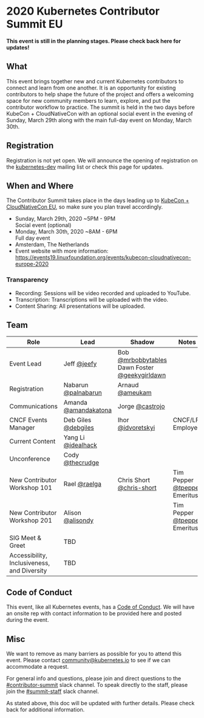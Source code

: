 # 2020 Kubernetes Contributor Summit EU

**This event is still in the planning stages. Please check back here for updates!**

## What

This event brings together new and current Kubernetes contributors to connect and learn from one another. 
It is an opportunity for existing contributors to help shape the future of the project and offers a welcoming 
space for new community members to learn, explore, and put the contributor workflow to practice. The summit 
is held in the two days before KubeCon + CloudNativeCon with an optional social event in the evening of 
Sunday, March 29th along with the main full-day event on Monday, March 30th.

## Registration

Registration is not yet open. We will announce the opening of registration on the 
[kubernetes-dev](https://groups.google.com/forum/#!forum/kubernetes-dev) mailing list or check this page for updates.

## When and Where

The Contributor Summit takes place in the days leading up to 
[KubeCon + CloudNativeCon EU](https://events19.linuxfoundation.org/events/kubecon-cloudnativecon-europe-2020), 
so make sure you plan travel accordingly.

- Sunday, March 29th, 2020 ~5PM - 9PM  
  Social event (optional)
- Monday, March 30th, 2020 ~8AM - 6PM   
  Full day event
- Amsterdam, The Netherlands
- Event website with more information:   
  https://events19.linuxfoundation.org/events/kubecon-cloudnativecon-europe-2020

### Transparency

- Recording: Sessions will be video recorded and uploaded to YouTube.
- Transcription: Transcriptions will be uploaded with the video.
- Content Sharing: All presentations will be uploaded.

## Team

| Role | Lead | Shadow | Notes |
|---|---|---|---|
| Event Lead | Jeff [@jeefy](https://github.com/jeefy) | Bob [@mrbobbytables](https://github.com/mrbobbytables) <br /> Dawn Foster [@geekygirldawn](https://github.com/geekygirldawn) | |
| Registration | Nabarun [@palnabarun](https://github.com/palnabarun) | Arnaud [@ameukam](https://github.com/ameukam) | |
| Communications | Amanda [@amandakatona](https://github.com/amandakatona) | Jorge [@castrojo](https://github.com/castrojo) | |
| CNCF Events Manager | Deb Giles [@debgiles](https://github.com/debgiles) | Ihor [@idvoretskyi](https://github.com/idvoretskyi) | CNCF/LF Employee |
| Current Content | Yang Li [@idealhack](https://github.com/idealhack) | | |
| Unconference | Cody [@thecrudge](https://github.com/thecrudge) | | |
| New Contributor Workshop 101 | Rael [@raelga](https://github.com/raelga) | Chris Short [@chris-short](https://github.com/chris-short) | Tim Pepper [@tpepper](https://github.com/tpepper) Emeritus |
| New Contributor Workshop 201 | Alison [@alisondy](https://github.com/alisondy) | | Tim Pepper [@tpepper](https://github.com/tpepper) Emeritus |
| SIG Meet & Greet | TBD | | |
| Accessibility, Inclusiveness, and Diversity | TBD | | |

## Code of Conduct

This event, like all Kubernetes events, has a [Code of Conduct](/code-of-conduct.md). We will have an onsite rep with contact information to be provided here and posted during the event.

## Misc

We want to remove as many barriers as possible for you to attend this event. Please contact community@kubernetes.io to see if we can accommodate a request.

For general info and questions, please join and direct questions to the [#contributor-summit](https://kubernetes.slack.com/messages/C7J893413/) slack channel. To speak directly to the staff, please join the [#summit-staff](https://kubernetes.slack.com/messages/CEMM39SKG/) slack channel.

As stated above, this doc will be updated with further details. Please check back for additional information.

